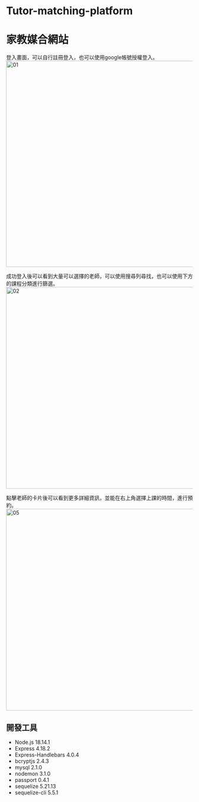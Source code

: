 # Tutor-matching-platform
# 家教媒合網站

登入畫面，可以自行註冊登入，也可以使用google帳號授權登入。
<img width="557" alt="01" src="https://github.com/LAI-Recycle/Tutor-matching-platform/assets/77723979/502756d4-6af9-40ec-8dff-a5f439f25f79">

成功登入後可以看到大量可以選擇的老師，可以使用搜尋列尋找，也可以使用下方的課程分類進行篩選。
<img width="545" alt="02" src="https://github.com/LAI-Recycle/Tutor-matching-platform/assets/77723979/cebf92cb-1467-44e5-a48b-287f3de39453">

點擊老師的卡片後可以看到更多詳細資訊，並能在右上角選擇上課的時間，進行預約。
<img width="545" alt="05" src="https://github.com/LAI-Recycle/Tutor-matching-platform/assets/77723979/66d7bd82-10b6-4eed-bdf0-dc185f495d45">


## 開發工具
- Node.js 18.14.1
- Express 4.18.2
- Express-Handlebars 4.0.4
- bcryptjs 2.4.3
- mysql 2.1.0
- nodemon 3.1.0
- passport 0.4.1
- sequelize 5.21.13
- sequelize-cli 5.5.1
